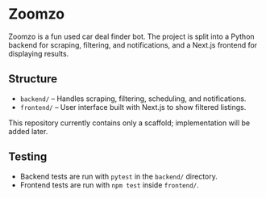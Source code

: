 # Zoomzo

Zoomzo is a fun used car deal finder bot. The project is split into a Python backend
for scraping, filtering, and notifications, and a Next.js frontend for displaying
results.

## Structure

- `backend/` – Handles scraping, filtering, scheduling, and notifications.
- `frontend/` – User interface built with Next.js to show filtered listings.

This repository currently contains only a scaffold; implementation will be added later.

## Testing

- Backend tests are run with `pytest` in the `backend/` directory.
- Frontend tests are run with `npm test` inside `frontend/`.
